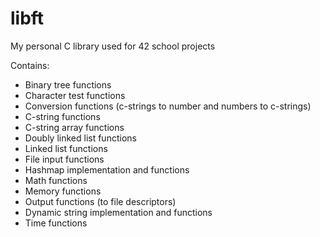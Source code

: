 # libft
My personal C library used for 42 school projects

Contains:

- Binary tree functions
- Character test functions
- Conversion functions (c-strings to number and numbers to c-strings)
- C-string functions
- C-string array functions
- Doubly linked list functions
- Linked list functions
- File input functions
- Hashmap implementation and functions
- Math functions
- Memory functions
- Output functions (to file descriptors)
- Dynamic string implementation and functions
- Time functions
